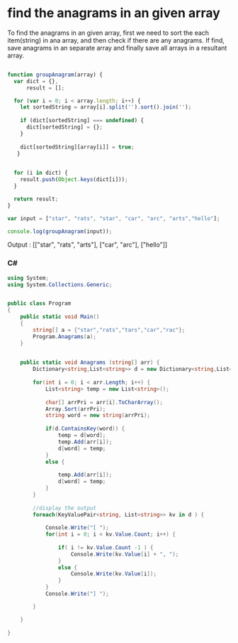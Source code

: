 # find the anagrams in an given array

To find the anagrams in an given array, first we need to sort the each item(string) in ana array, and then check if there are any anagrams. If find, save anagrams in an separate array and finally save all arrays in a resultant array.

``` javascript

function groupAnagram(array) {
  var dict = {},
      result = [];

  for (var i = 0; i < array.length; i++) {
    let sortedString = array[i].split('').sort().join('');
    
    if (dict[sortedString] === undefined) {
      dict[sortedString] = {};
    }
    
    dict[sortedString][array[i]] = true;
   }
   

  for (i in dict) {
    result.push(Object.keys(dict[i]));
  }

  return result;
}

var input = ["star", "rats", "star", "car", "arc", "arts","hello"];

console.log(groupAnagram(input));

```

Output : [["star", "rats", "arts"], ["car", "arc"], ["hello"]] 

### C#

``` C#
using System;
using System.Collections.Generic;


public class Program
{
	public static void Main()
	{
		string[] a = {"star","rats","tars","car","rac"};
		Program.Anagrams(a);
	}
	

	public static void Anagrams (string[] arr) {
		Dictionary<string,List<string>> d = new Dictionary<string,List<string>>();
		
		for(int i = 0; i < arr.Length; i++) {			
			List<string> temp = new List<string>();
			
			char[] arrPri = arr[i].ToCharArray();
			Array.Sort(arrPri);
			string word = new string(arrPri);
			
			if(d.ContainsKey(word)) {
				temp = d[word];
				temp.Add(arr[i]);
				d[word] = temp;
			}
			else {
				
				temp.Add(arr[i]);
				d[word] = temp;
			}
		}
		
		//display the output
		foreach(KeyValuePair<string, List<string>> kv in d ) {
		
			Console.Write("[ ");
			for(int i = 0; i < kv.Value.Count; i++) {
				
				if( i != kv.Value.Count -1 ) {
					Console.Write(kv.Value[i] + ", ");
				}
				else {
					Console.Write(kv.Value[i]);
				}
			}
			Console.Write("] ");

		}

	}		
	
}
```
